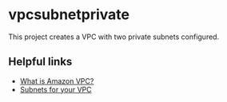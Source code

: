 # vpcsubnetprivate

This project creates a VPC with two private subnets configured.

## Helpful links

- [What is Amazon VPC?][1]
- [Subnets for your VPC][2]

[1]: https://docs.aws.amazon.com/vpc/latest/userguide/what-is-amazon-vpc.html
[2]: https://docs.aws.amazon.com/vpc/latest/userguide/configure-subnets.html